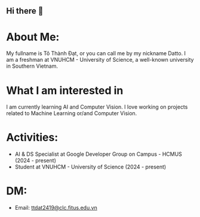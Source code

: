 ## Hi there 👋

# About Me:

My fullname is Tô Thành Đạt, or you can call me by my nickname Datto. I am a freshman at VNUHCM - University of Science, a well-known university in Southern Vietnam.

# What I am interested in

I am currently learning AI and Computer Vision. I love working on projects related to Machine Learning or/and Computer Vision.

# Activities:

- AI & DS Specialist at Google Developer Group on Campus - HCMUS (2024 - present)
- Student at VNUHCM - University of Science (2024 - present)

# DM: 

- Email: ttdat2419@clc.fitus.edu.vn
